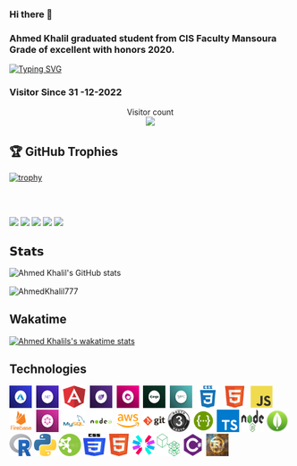 ### Hi there 👋
### Ahmed Khalil graduated student from CIS Faculty Mansoura Grade of excellent with honors 2020.

[![Typing SVG](https://readme-typing-svg.demolab.com?font=Fira+Code&pause=1000&color=257FA7&width=750&lines=Hi+I+am+Ahmed+Khalil;%F0%9F%92%B0+I%E2%80%99m+currently+working+at+Iskraemeco+%7BElsewedy+Technologies%7D;%F0%9F%8C%B1+I%E2%80%99m+currently+learning+Microservices;%F0%9F%91%AF+I%E2%80%99m+looking+to+collaborate+on+Dotnet+projects;%F0%9F%93%AB+How+to+reach+me%3A+send+me+email+on+progeng_ahmed_khalil%40outlook.com;%E2%9A%A1+Fun+fact%3A+Keep+coding)](https://git.io/typing-svg)

### Visitor Since 31 -12-2022

<p align="center"> 
  Visitor count<br>
  <img src="https://profile-counter.glitch.me/AhmedKhalil777/count.svg" />
</p>

## 🏆 GitHub Trophies

[![trophy](https://github-profile-trophy.vercel.app/?username=AhmedKhalil777&theme=nord&column=7)](https://github.com/ryo-ma/github-profile-trophy)

<br>
<br>

[![](https://img.shields.io/badge/-Ahmed%20Khalil-%231DA1F2?style=flat-square&logo=facebook&logoColor=white)](https://www.facebook.com/ProgENGAhmedKhalil/)
[![](https://img.shields.io/badge/-@ProgengAhmd-%231DA1F2?style=flat-square&logo=twitter&logoColor=ffffff)](https://twitter.com/ProgengAhmd)
[![](https://img.shields.io/badge/-@AhmedKhalil777-%23181717?style=flat-square&logo=github)](https://github.com/AhmedKhalil777)
[![](https://img.shields.io/badge/-Ahmed%20Khalil-blue?style=flat-square&logo=Linkedin&logoColor=white&link=https://www.linkedin.com/in/ahmed-khalil-b09abb176/)](https://www.linkedin.com/in/ahmed-khalil-b09abb176/)
[![](https://img.shields.io/website?color=0ab9e6&style=flat-square&up_message=AhmedKhalil777.com&url=https://ahmedkhalil777.github.io/AhmedKhalil777/)](https://ahmedkhalil777.github.io/AhmedKhalil777/)

## 𝗦𝘁𝗮𝘁𝘀
![Ahmed Khalil's GitHub stats](https://github-readme-stats.vercel.app/api?username=AhmedKhalil777&show_icons=true&theme=radical)

<p><img align="center" src="https://github-readme-streak-stats.herokuapp.com/?user=AhmedKhalil777&" alt="AhmedKhalil777" /></p> 

## Wakatime
[![Ahmed Khalils's wakatime stats](https://github-readme-stats.vercel.app/api/wakatime?username=willianrod)](https://github.com/AhmedKhalil777/github-readme-stats)


## Technologies
<div>
  <img src="https://github.com/AhmedKhalil777/AhmedKhalil777/raw/master/src/Pics/Azure.png" title="Azure" alt="Azure" width="40" height="40"/>&nbsp;
  <img src="https://github.com/AhmedKhalil777/AhmedKhalil777/raw/master/src/Pics/dotnet.png" title=".Net" alt=".Net" width="40" height="40"/>&nbsp;
  <img src="https://github.com/AhmedKhalil777/AhmedKhalil777/raw/master/src/Pics/angular.png" title="Angular" alt="Angular" width="40" height="40"/>&nbsp;
  <img src="https://github.com/AhmedKhalil777/AhmedKhalil777/raw/master/src/Pics/blazor.png" title="Blazor" alt="Blazor" width="40" height="40"/>&nbsp;
  <img src="https://github.com/AhmedKhalil777/AhmedKhalil777/raw/master/src/Pics/Rx.png" title="RX" alt="RX" width="40" height="40"/>&nbsp;
  <img src="https://github.com/AhmedKhalil777/AhmedKhalil777/raw/master/src/Pics/django.jpg" title="Django" alt="Django " width="40" height="40"/>&nbsp;
  <img src="https://github.com/AhmedKhalil777/AhmedKhalil777/raw/master/src/Pics/gRPC.png" title="gRPC" alt="gRPC " width="40" height="40"/>&nbsp;
  <img src="https://github.com/devicons/devicon/blob/master/icons/css3/css3-plain-wordmark.svg"  title="CSS3" alt="CSS" width="40" height="40"/>&nbsp;
  <img src="https://github.com/devicons/devicon/blob/master/icons/html5/html5-original.svg" title="HTML5" alt="HTML" width="40" height="40"/>&nbsp;
  <img src="https://github.com/devicons/devicon/blob/master/icons/javascript/javascript-original.svg" title="JavaScript" alt="JavaScript" width="40" height="40"/>&nbsp;
  <img src="https://github.com/devicons/devicon/blob/master/icons/firebase/firebase-plain-wordmark.svg" title="Firebase" alt="Firebase" width="40" height="40"/>&nbsp;
  <img src="https://github.com/AhmedKhalil777/AhmedKhalil777/raw/master/src/Pics/graphQL.png" title="GraphQL"  alt="GraphQL" width="40" height="40"/>&nbsp;
  <img src="https://github.com/devicons/devicon/blob/master/icons/mysql/mysql-original-wordmark.svg" title="MySQL"  alt="MySQL" width="40" height="40"/>&nbsp;
  <img src="https://github.com/devicons/devicon/blob/master/icons/nodejs/nodejs-original-wordmark.svg" title="NodeJS" alt="NodeJS" width="40" height="40"/>&nbsp;
  <img src="https://github.com/devicons/devicon/blob/master/icons/amazonwebservices/amazonwebservices-plain-wordmark.svg" title="AWS" alt="AWS" width="40" height="40"/>&nbsp;
  <img src="https://github.com/devicons/devicon/blob/master/icons/git/git-original-wordmark.svg" title="Git" **alt="Git" width="40" height="40"/>
   <img src="https://github.com/AhmedKhalil777/AhmedKhalil777/raw/master/src/Pics/oauth-3-logo.png" title="OAuth" **alt="OAuth" width="40" height="40"/>
     <img src="https://github.com/AhmedKhalil777/AhmedKhalil777/raw/master/src/Pics/swagger.png" title="Swagger" **alt="Swagger" width="40" height="40"/>
   <img src="https://github.com/AhmedKhalil777/AhmedKhalil777/raw/master/src/Pics/Ts.png" title="TS" **alt="TS" width="40" height="40"/>
   <img src="https://github.com/AhmedKhalil777/AhmedKhalil777/raw/master/src/Pics/node.png" title="Node" **alt="Node" width="40" height="40"/>
   <img src="https://github.com/AhmedKhalil777/AhmedKhalil777/raw/master/src/Pics/mongo.png" title="Mongo" **alt="Mongo" width="40" height="40"/>
   <img src="https://github.com/AhmedKhalil777/AhmedKhalil777/raw/master/src/Pics/r.png" title="R" **alt="R" width="40" height="40"/>
   <img src="https://github.com/AhmedKhalil777/AhmedKhalil777/raw/master/src/Pics/python.png" title="Python" **alt="Python" width="40" height="40"/>
   <img src="https://github.com/AhmedKhalil777/AhmedKhalil777/raw/master/src/Pics/api.png" title="RestAPI" **alt="RestAPI" width="40" height="40"/>
   <img src="https://github.com/AhmedKhalil777/AhmedKhalil777/raw/master/src/Pics/css.png" title="CSS" **alt="CSS" width="40" height="40"/>
   <img src="https://github.com/AhmedKhalil777/AhmedKhalil777/raw/master/src/Pics/html.png" title="HTML" **alt="HTML" width="40" height="40"/>
   <img src="https://github.com/AhmedKhalil777/AhmedKhalil777/raw/master/src/Pics/jwt.png" title="JWT" **alt="JWT" width="40" height="40"/>
   <img src="https://github.com/AhmedKhalil777/AhmedKhalil777/raw/master/src/Pics//microservices.png" title="Microservices" **alt="Microservices" width="40" height="40"/>
   <img src="https://github.com/AhmedKhalil777/AhmedKhalil777/raw/master/src/Pics/csharp-logo.png" title="C#" **alt="C#" width="40" height="40"/>
   <img src="https://github.com/AhmedKhalil777/AhmedKhalil777/raw/master/src/Pics/rust-language.jpg" title="RUST" **alt="RUST" width="40" height="40"/>

</div>


